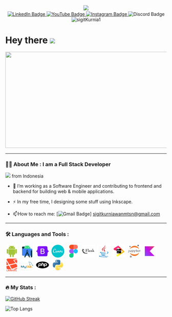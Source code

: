 <div id="header" align="center">
  <img
    src="https://media.giphy.com/media/3kPDmoWdBpQPNhCnUG/giphy.gif"
    width="100" />
</div>

<div id="badges" align="center">
  <a
    href="https://linkedin.com/in/https://www.linkedin.com/in/sigit-kurniawan-a85108272/">
    <img
      src="https://img.shields.io/badge/LinkedIn-blue?style=for-the-badge&logo=linkedin&logoColor=white"
      alt="LinkedIn Badge" />
  </a>
  <a href="https://www.youtube.com/channel/UCzp77sGNJRDdX20Va5Li9qA">
    <img
      src="https://img.shields.io/badge/YouTube-red?style=for-the-badge&logo=youtube&logoColor=white"
      alt="YouTube Badge" />
  </a>
  <a href="https://www.instagram.com/sigit_kurniawan_9/">
    <img
      src="https://img.shields.io/badge/Instagram-pink?style=for-the-badge&logo=instagram&logoColor=white"
      alt="Instagram Badge" />
  </a>
  <a href=""></a>
  <img
    src="https://img.shields.io/badge/Discord-purple?style=for-the-badge&logo=discord&logoColor=white"
    alt="Discord Badge" />
</div>

<div id="badges" align="center">
  <img
    src="https://komarev.com/ghpvc/?username=sigitKurnia1"
    alt="sigitKurnia1" />
</div>

<h1>
  Hey there
  <img
    src="https://media.giphy.com/media/hvRJCLFzcasrR4ia7z/giphy.gif"
    width="30px" />
</h1>

<div align="center">
  <img
    src="https://media.giphy.com/media/L1R1tvI9svkIWwpVYr/giphy.gif"
    width="600"
    height="300" />
</div>

---

### :man_technologist: About Me : I am a Full Stack Developer

<img
  src="https://media.giphy.com/media/WUlplcMpOCEmTGBtBW/giphy.gif"
  width="30" />
from Indonesia

- :telescope: I’m working as a Software Engineer and contributing to frontend and backend for building web & mobile applications.

- :zap: In my free time, I designing some stuff using Inkscape.

- :mailbox:How to reach me: [![Gmail Badge](https://img.shields.io/badge/-Gmail-blue?style=flat&logo=Gmail&logoColor=white)] sigitkurniawanmtsn@gmail.com

---

### :hammer_and_wrench: Languages and Tools :

<div>
  <img src="https://github.com/devicons/devicon/blob/master/icons/android/android-original.svg" title="Android" alt="Android" width="40" height="40"/>&nbsp;
  <img src="https://github.com/devicons/devicon/blob/master/icons/androidstudio/androidstudio-original.svg" title="Android Studio" alt="Android Studio" width="40" height="40"/>&nbsp;
  <img src="https://github.com/devicons/devicon/blob/master/icons/bootstrap/bootstrap-original.svg" title="Bootstrap" alt="Bootstrap" width="40" height="40"/>&nbsp;
  <img src="https://github.com/devicons/devicon/blob/master/icons/canva/canva-original.svg" title="Canva" alt="Canva" width="40" height="40"/>&nbsp;
  <img src="https://github.com/devicons/devicon/blob/master/icons/figma/figma-original.svg" title="Figma" alt="Figma" width="40" height="40"/>&nbsp;
  <img src="https://github.com/devicons/devicon/blob/master/icons/flask/flask-original-wordmark.svg" title="Flask" alt="Flask" width="40" height="40"/>&nbsp;
  <img src="https://github.com/devicons/devicon/blob/master/icons/java/java-original.svg" title="Java" alt="Java" width="40" height="40"/>&nbsp;
  <img src="https://github.com/devicons/devicon/blob/master/icons/jetbrains/jetbrains-original.svg" title="Jetbrains" alt="Jetbrains" width="40" height="40"/>&nbsp;
  <img src="https://github.com/devicons/devicon/blob/master/icons/jupyter/jupyter-original-wordmark.svg" title="Jupyter" alt="Jupyter" width="40" height="40"/>&nbsp;
  <img src="https://github.com/devicons/devicon/blob/master/icons/kotlin/kotlin-original.svg" title="Kotlin" alt="Kotlin" width="40" height="40"/>&nbsp;
  <img src="https://github.com/devicons/devicon/blob/master/icons/laravel/laravel-plain-wordmark.svg" title="Laravel" alt="Laravel" width="40" height="40"/>&nbsp;
  <img src="https://github.com/devicons/devicon/blob/master/icons/mysql/mysql-original-wordmark.svg" title="MySQL" alt="MySQL" width="40" height="40"/>&nbsp;
  <img src="https://github.com/devicons/devicon/blob/master/icons/php/php-plain.svg" title="PHP" alt="PHP" width="40" height="40"/>&nbsp;
  <img src="https://github.com/devicons/devicon/blob/master/icons/python/python-original.svg" title="Python" alt="Python" width="40" height="40"/>&nbsp;
</div>

---

### :fire: My Stats :

<a href="https://git.io/streak-stats"><img src="http://github-readme-streak-stats.herokuapp.com?user=sigitKurnia1&theme=onedark" alt="GitHub Streak" /></a>

![Top Langs](https://github-readme-stats.vercel.app/api/top-langs/?username=sigitKurnia1&layout=compact)
